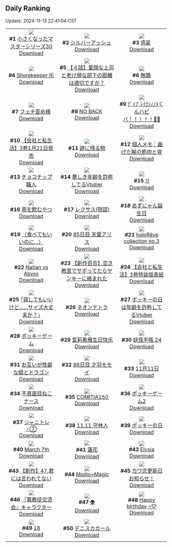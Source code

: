 ## Daily Ranking
Update: 2024-11-13 22:41:04 CST

|      |      |      |
| :----: | :----: | :----: |
| ![](https://i.pixiv.re/c/240x480/img-master/img/2024/11/11/15/39/21/124196050_p0_master1200.jpg)<br>**#1** [小さくなったマスターシリーズ30](https://www.pixiv.net/artworks/124196050)<br>[Download](https://i.pixiv.re/img-original/img/2024/11/11/15/39/21/124196050_p0.jpg) | ![](https://i.pixiv.re/c/240x480/img-master/img/2024/11/11/00/00/31/124179990_p0_master1200.jpg)<br>**#2** [シルバーアッシュ](https://www.pixiv.net/artworks/124179990)<br>[Download](https://i.pixiv.re/img-original/img/2024/11/11/00/00/31/124179990_p0.jpg) | ![](https://i.pixiv.re/c/240x480/img-master/img/2024/11/11/00/07/52/124180676_p0_master1200.jpg)<br>**#3** [惑星](https://www.pixiv.net/artworks/124180676)<br>[Download](https://i.pixiv.re/img-original/img/2024/11/11/00/07/52/124180676_p0.png) |
| ![](https://i.pixiv.re/c/240x480/img-master/img/2024/11/11/00/00/41/124180042_p0_master1200.jpg)<br>**#4** [Shorekeeper·乐](https://www.pixiv.net/artworks/124180042)<br>[Download](https://i.pixiv.re/img-original/img/2024/11/11/00/00/41/124180042_p0.jpg) | ![](https://i.pixiv.re/c/240x480/img-master/img/2024/11/11/00/05/28/124180539_p0_master1200.jpg)<br>**#5** [【４話】童顔な上司と老け顔な部下の距離は適切ですか？](https://www.pixiv.net/artworks/124180539)<br>[Download](https://i.pixiv.re/img-original/img/2024/11/11/00/05/28/124180539_p0.jpg) | ![](https://i.pixiv.re/c/240x480/img-master/img/2024/11/12/13/14/32/124224845_p0_master1200.jpg)<br>**#6** [無題](https://www.pixiv.net/artworks/124224845)<br>[Download](https://i.pixiv.re/img-original/img/2024/11/12/13/14/32/124224845_p0.jpg) |
| ![](https://i.pixiv.re/c/240x480/img-master/img/2024/11/12/07/19/48/124219841_p0_master1200.jpg)<br>**#7** [フェチ歪め様](https://www.pixiv.net/artworks/124219841)<br>[Download](https://i.pixiv.re/img-original/img/2024/11/12/07/19/48/124219841_p0.jpg) | ![](https://i.pixiv.re/c/240x480/img-master/img/2024/11/12/00/00/34/124212132_p0_master1200.jpg)<br>**#8** [NO BACK](https://www.pixiv.net/artworks/124212132)<br>[Download](https://i.pixiv.re/img-original/img/2024/11/12/00/00/34/124212132_p0.jpg) | ![](https://i.pixiv.re/c/240x480/img-master/img/2024/11/12/00/00/06/124212013_p0_master1200.jpg)<br>**#9** [ﾃﾞｲﾌﾞﾚｲｸｼﾉﾉﾒくんハピバ！！！！！🎂🎉](https://www.pixiv.net/artworks/124212013)<br>[Download](https://i.pixiv.re/img-original/img/2024/11/12/00/00/06/124212013_p0.jpg) |
| ![](https://i.pixiv.re/c/240x480/img-master/img/2024/11/11/14/04/06/124194580_p0_master1200.jpg)<br>**#10** [【会社と私生活】3巻1月21日発売](https://www.pixiv.net/artworks/124194580)<br>[Download](https://i.pixiv.re/img-original/img/2024/11/11/14/04/06/124194580_p0.jpg) | ![](https://i.pixiv.re/c/240x480/img-master/img/2024/11/11/22/42/35/124208838_p0_master1200.jpg)<br>**#11** [跡に残る物](https://www.pixiv.net/artworks/124208838)<br>[Download](https://i.pixiv.re/img-original/img/2024/11/11/22/42/35/124208838_p0.jpg) | ![](https://i.pixiv.re/c/240x480/img-master/img/2024/11/12/06/00/08/124218845_p0_master1200.jpg)<br>**#12** [個人メモ：曲げた腕の筋肉と骨](https://www.pixiv.net/artworks/124218845)<br>[Download](https://i.pixiv.re/img-original/img/2024/11/12/06/00/08/124218845_p0.jpg) |
| ![](https://i.pixiv.re/c/240x480/img-master/img/2024/11/12/20/30/03/124233746_p0_master1200.jpg)<br>**#13** [チョコチップ職人](https://www.pixiv.net/artworks/124233746)<br>[Download](https://i.pixiv.re/img-original/img/2024/11/12/20/30/03/124233746_p0.png) | ![](https://i.pixiv.re/c/240x480/img-master/img/2024/11/11/21/12/19/124205476_p0_master1200.jpg)<br>**#14** [悪しき年齢を詐称してるVtuber](https://www.pixiv.net/artworks/124205476)<br>[Download](https://i.pixiv.re/img-original/img/2024/11/11/21/12/19/124205476_p0.png) | ![](https://i.pixiv.re/c/240x480/img-master/img/2024/11/11/01/18/23/124183179_p0_master1200.jpg)<br>**#15** [ﾕ!](https://www.pixiv.net/artworks/124183179)<br>[Download](https://i.pixiv.re/img-original/img/2024/11/11/01/18/23/124183179_p0.png) |
| ![](https://i.pixiv.re/c/240x480/img-master/img/2024/11/11/22/25/29/124208189_p0_master1200.jpg)<br>**#16** [雨を飲むやつ](https://www.pixiv.net/artworks/124208189)<br>[Download](https://i.pixiv.re/img-original/img/2024/11/11/22/25/29/124208189_p0.jpg) | ![](https://i.pixiv.re/c/240x480/img-master/img/2024/11/12/12/08/35/124223718_p0_master1200.jpg)<br>**#17** [レクサス(隠語)](https://www.pixiv.net/artworks/124223718)<br>[Download](https://i.pixiv.re/img-original/img/2024/11/12/12/08/35/124223718_p0.png) | ![](https://i.pixiv.re/c/240x480/img-master/img/2024/11/11/00/03/46/124180407_p0_master1200.jpg)<br>**#18** [あずにゃん誕生日](https://www.pixiv.net/artworks/124180407)<br>[Download](https://i.pixiv.re/img-original/img/2024/11/11/00/03/46/124180407_p0.png) |
| ![](https://i.pixiv.re/c/240x480/img-master/img/2024/11/12/12/00/04/124223469_p0_master1200.jpg)<br>**#19** [（食べてもいいのに…）](https://www.pixiv.net/artworks/124223469)<br>[Download](https://i.pixiv.re/img-original/img/2024/11/12/12/00/04/124223469_p0.png) | ![](https://i.pixiv.re/c/240x480/img-master/img/2024/11/11/15/43/50/124196118_p0_master1200.jpg)<br>**#20** [85日目 天童アリス](https://www.pixiv.net/artworks/124196118)<br>[Download](https://i.pixiv.re/img-original/img/2024/11/11/15/43/50/124196118_p0.png) | ![](https://i.pixiv.re/c/240x480/img-master/img/2024/11/11/00/01/03/124180110_p0_master1200.jpg)<br>**#21** [holoRêve  collection no.3](https://www.pixiv.net/artworks/124180110)<br>[Download](https://i.pixiv.re/img-original/img/2024/11/11/00/01/03/124180110_p0.png) |
| ![](https://i.pixiv.re/c/240x480/img-master/img/2024/11/11/15/39/25/124196052_p0_master1200.jpg)<br>**#22** [Natlan vs Abyss](https://www.pixiv.net/artworks/124196052)<br>[Download](https://i.pixiv.re/img-original/img/2024/11/11/15/39/25/124196052_p0.jpg) | ![](https://i.pixiv.re/c/240x480/img-master/img/2024/11/12/19/00/26/124231253_p0_master1200.jpg)<br>**#23** [【創作百合】空き教室でサボってたらヤンキーに絡まれた](https://www.pixiv.net/artworks/124231253)<br>[Download](https://i.pixiv.re/img-original/img/2024/11/12/19/00/26/124231253_p0.jpg) | ![](https://i.pixiv.re/c/240x480/img-master/img/2024/11/12/22/29/19/124237730_p0_master1200.jpg)<br>**#24** [【会社と私生活】3巻特装版表紙](https://www.pixiv.net/artworks/124237730)<br>[Download](https://i.pixiv.re/img-original/img/2024/11/12/22/29/19/124237730_p0.jpg) |
| ![](https://i.pixiv.re/c/240x480/img-master/img/2024/11/11/17/09/49/124197838_p0_master1200.jpg)<br>**#25** [｢貸してもいいけど……サイズ大丈夫か？｣](https://www.pixiv.net/artworks/124197838)<br>[Download](https://i.pixiv.re/img-original/img/2024/11/11/17/09/49/124197838_p0.jpg) | ![](https://i.pixiv.re/c/240x480/img-master/img/2024/11/12/19/32/22/124232169_p0_master1200.jpg)<br>**#26** [ネオンテトラ](https://www.pixiv.net/artworks/124232169)<br>[Download](https://i.pixiv.re/img-original/img/2024/11/12/19/32/22/124232169_p0.jpg) | ![](https://i.pixiv.re/c/240x480/img-master/img/2024/11/12/21/12/11/124235149_p0_master1200.jpg)<br>**#27** [ポッキーの日は年齢を詐称してるVtuber](https://www.pixiv.net/artworks/124235149)<br>[Download](https://i.pixiv.re/img-original/img/2024/11/12/21/12/11/124235149_p0.png) |
| ![](https://i.pixiv.re/c/240x480/img-master/img/2024/11/11/16/06/33/124196538_p0_master1200.jpg)<br>**#28** [ポッキーゲーム](https://www.pixiv.net/artworks/124196538)<br>[Download](https://i.pixiv.re/img-original/img/2024/11/11/16/06/33/124196538_p0.png) | ![](https://i.pixiv.re/c/240x480/img-master/img/2024/11/11/21/12/10/124205470_p0_master1200.jpg)<br>**#29** [爱莉希雅生日快乐](https://www.pixiv.net/artworks/124205470)<br>[Download](https://i.pixiv.re/img-original/img/2024/11/11/21/12/10/124205470_p0.jpg) | ![](https://i.pixiv.re/c/240x480/img-master/img/2024/11/11/00/03/40/124180397_p0_master1200.jpg)<br>**#30** [妖怪手帳 24](https://www.pixiv.net/artworks/124180397)<br>[Download](https://i.pixiv.re/img-original/img/2024/11/11/00/03/40/124180397_p0.jpg) |
| ![](https://i.pixiv.re/c/240x480/img-master/img/2024/11/11/18/25/49/124199841_p0_master1200.jpg)<br>**#31** [お互いが性癖な姫とドラゴン](https://www.pixiv.net/artworks/124199841)<br>[Download](https://i.pixiv.re/img-original/img/2024/11/11/18/25/49/124199841_p0.jpg) | ![](https://i.pixiv.re/c/240x480/img-master/img/2024/11/12/15/28/44/124226803_p0_master1200.jpg)<br>**#32** [86日目 才羽モモイ](https://www.pixiv.net/artworks/124226803)<br>[Download](https://i.pixiv.re/img-original/img/2024/11/12/15/28/44/124226803_p0.png) | ![](https://i.pixiv.re/c/240x480/img-master/img/2024/11/11/09/20/50/124190216_p0_master1200.jpg)<br>**#33** [11月11日](https://www.pixiv.net/artworks/124190216)<br>[Download](https://i.pixiv.re/img-original/img/2024/11/11/09/20/50/124190216_p0.jpg) |
| ![](https://i.pixiv.re/c/240x480/img-master/img/2024/11/11/21/11/46/124205458_p0_master1200.jpg)<br>**#34** [不真面目ねこナース](https://www.pixiv.net/artworks/124205458)<br>[Download](https://i.pixiv.re/img-original/img/2024/11/11/21/11/46/124205458_p0.png) | ![](https://i.pixiv.re/c/240x480/img-master/img/2024/11/12/00/00/46/124212185_p0_master1200.jpg)<br>**#35** [COMITIA150](https://www.pixiv.net/artworks/124212185)<br>[Download](https://i.pixiv.re/img-original/img/2024/11/12/00/00/46/124212185_p0.jpg) | ![](https://i.pixiv.re/c/240x480/img-master/img/2024/11/11/20/39/21/124204206_p0_master1200.jpg)<br>**#36** [ポッキーゲーム2](https://www.pixiv.net/artworks/124204206)<br>[Download](https://i.pixiv.re/img-original/img/2024/11/11/20/39/21/124204206_p0.png) |
| ![](https://i.pixiv.re/c/240x480/img-master/img/2024/11/11/11/11/13/124191698_p0_master1200.jpg)<br>**#37** [ジャニトレ♀⑦](https://www.pixiv.net/artworks/124191698)<br>[Download](https://i.pixiv.re/img-original/img/2024/11/11/11/11/13/124191698_p0.jpg) | ![](https://i.pixiv.re/c/240x480/img-master/img/2024/11/11/02/44/35/124185064_p0_master1200.jpg)<br>**#38** [11.11 守林人](https://www.pixiv.net/artworks/124185064)<br>[Download](https://i.pixiv.re/img-original/img/2024/11/11/02/44/35/124185064_p0.jpg) | ![](https://i.pixiv.re/c/240x480/img-master/img/2024/11/11/14/16/34/124194781_p0_master1200.jpg)<br>**#39** [ポッキーの日](https://www.pixiv.net/artworks/124194781)<br>[Download](https://i.pixiv.re/img-original/img/2024/11/11/14/16/34/124194781_p0.jpg) |
| ![](https://i.pixiv.re/c/240x480/img-master/img/2024/11/11/18/00/08/124198989_p0_master1200.jpg)<br>**#40** [March 7th](https://www.pixiv.net/artworks/124198989)<br>[Download](https://i.pixiv.re/img-original/img/2024/11/11/18/00/08/124198989_p0.jpg) | ![](https://i.pixiv.re/c/240x480/img-master/img/2024/11/11/14/11/43/124194705_p0_master1200.jpg)<br>**#41** [蓮花](https://www.pixiv.net/artworks/124194705)<br>[Download](https://i.pixiv.re/img-original/img/2024/11/11/14/11/43/124194705_p0.png) | ![](https://i.pixiv.re/c/240x480/img-master/img/2024/11/12/00/00/45/124212180_p0_master1200.jpg)<br>**#42** [Elysia](https://www.pixiv.net/artworks/124212180)<br>[Download](https://i.pixiv.re/img-original/img/2024/11/12/00/00/45/124212180_p0.jpg) |
| ![](https://i.pixiv.re/c/240x480/img-master/img/2024/11/12/20/01/29/124232944_p0_master1200.jpg)<br>**#43** [【創作】47.君には言われてない](https://www.pixiv.net/artworks/124232944)<br>[Download](https://i.pixiv.re/img-original/img/2024/11/12/20/01/29/124232944_p0.png) | ![](https://i.pixiv.re/c/240x480/img-master/img/2024/11/12/00/10/17/124212700_p0_master1200.jpg)<br>**#44** [Mojito×Magic](https://www.pixiv.net/artworks/124212700)<br>[Download](https://i.pixiv.re/img-original/img/2024/11/12/00/10/17/124212700_p0.png) | ![](https://i.pixiv.re/c/240x480/img-master/img/2024/11/11/16/10/00/124196599_p0_master1200.jpg)<br>**#45** [カワ恋更新日お知らせ！](https://www.pixiv.net/artworks/124196599)<br>[Download](https://i.pixiv.re/img-original/img/2024/11/11/16/10/00/124196599_p0.jpg) |
| ![](https://i.pixiv.re/c/240x480/img-master/img/2024/11/12/19/21/08/124231841_p0_master1200.jpg)<br>**#46** [『異教徒交流会』キャラクター](https://www.pixiv.net/artworks/124231841)<br>[Download](https://i.pixiv.re/img-original/img/2024/11/12/19/21/08/124231841_p0.jpg) | ![](https://i.pixiv.re/c/240x480/img-master/img/2024/11/11/08/09/35/124189356_p0_master1200.jpg)<br>**#47** [👽](https://www.pixiv.net/artworks/124189356)<br>[Download](https://i.pixiv.re/img-original/img/2024/11/11/08/09/35/124189356_p0.png) | ![](https://i.pixiv.re/c/240x480/img-master/img/2024/11/11/01/31/54/124183536_p0_master1200.jpg)<br>**#48** [Happy birthday ~♡](https://www.pixiv.net/artworks/124183536)<br>[Download](https://i.pixiv.re/img-original/img/2024/11/11/01/31/54/124183536_p0.jpg) |
| ![](https://i.pixiv.re/c/240x480/img-master/img/2024/11/11/20/21/58/124203629_p0_master1200.jpg)<br>**#49** [18](https://www.pixiv.net/artworks/124203629)<br>[Download](https://i.pixiv.re/img-original/img/2024/11/11/20/21/58/124203629_p0.jpg) | ![](https://i.pixiv.re/c/240x480/img-master/img/2024/11/11/20/11/19/124203280_p0_master1200.jpg)<br>**#50** [デニスカガール](https://www.pixiv.net/artworks/124203280)<br>[Download](https://i.pixiv.re/img-original/img/2024/11/11/20/11/19/124203280_p0.png) |
|      |
